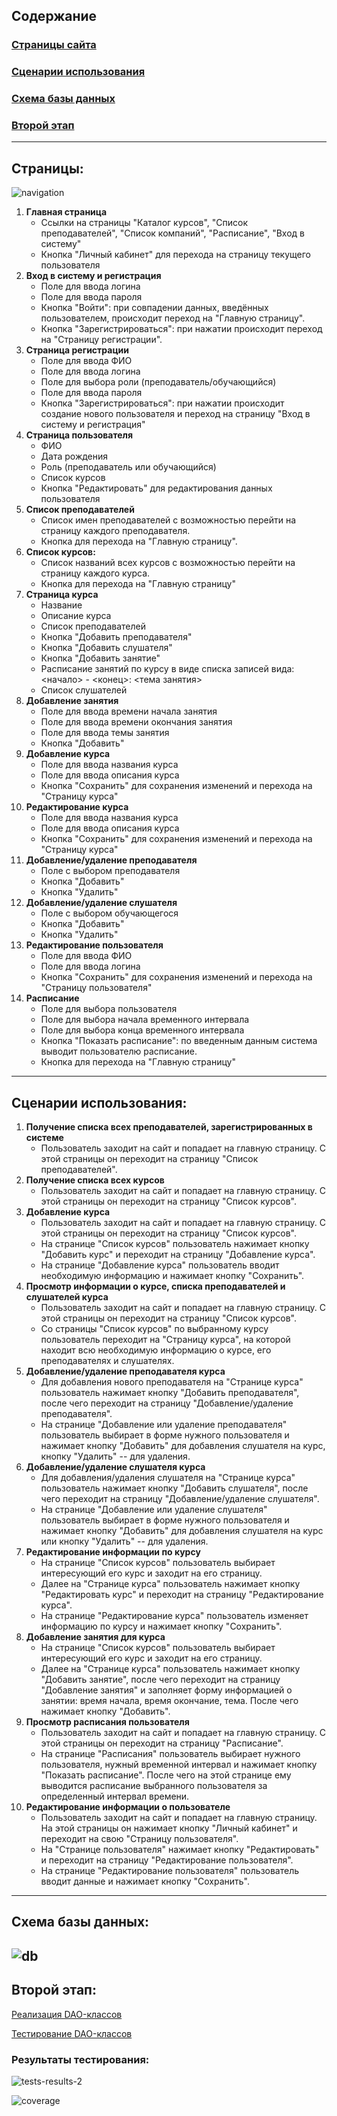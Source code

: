 ## Содержание
### [Страницы сайта](#страницы)
### [Сценарии использования](#сценарии-использования-1)
### [Схема базы данных](#схема-базы-данных-1)
### [Второй этап](#второй-этап-1)

---
## Страницы:
![navigation](images/navigation.png)
1. **Главная страница**
    * Ссылки на страницы "Каталог курсов", "Список преподавателей", "Список компаний", "Расписание", "Вход в систему"
    * Кнопка "Личный кабинет" для перехода на страницу текущего пользователя
2. **Вход в систему и регистрация**
    * Поле для ввода логина
    * Поле для ввода пароля
    * Кнопка "Войти": при совпадении данных, введённых пользователем, происходит переход на "Главную страницу".
    * Кнопка "Зарегистрироваться": при нажатии происходит переход на "Страницу регистрации".
3. **Страница регистрации**
    * Поле для ввода ФИО
    * Поле для ввода логина
    * Поле для выбора роли (преподаватель/обучающийся)
    * Поле для ввода пароля
    * Кнопка "Зарегистрироваться": при нажатии происходит создание нового пользователя и переход на страницу 
    "Вход в систему и регистрация"
4. **Страница пользователя**
    * ФИО
    * Дата рождения
    * Роль (преподаватель или обучающийся)
    * Список курсов
    * Кнопка "Редактировать" для редактирования данных пользователя
5. **Список преподавателей**
    * Список имен преподавателей с возможностью перейти на страницу каждого преподавателя.
    * Кнопка для перехода на "Главную страницу".
6. **Список курсов:**
    * Список названий всех курсов с возможностью перейти на страницу каждого курса.
    * Кнопка для перехода на "Главную страницу"
7. **Страница курса**
    * Название
    * Описание курса
    * Список преподавателей
    * Кнопка "Добавить преподавателя"
    * Кнопка "Добавить слушателя"
    * Кнопка "Добавить занятие"
    * Расписание занятий по курсу в виде списка записей вида:\
    <начало> - <конец>: <тема занятия>
    * Список слушателей
8. **Добавление занятия**
    * Поле для ввода времени начала занятия
    * Поле для ввода времени окончания занятия
    * Поле для ввода темы занятия
    * Кнопка "Добавить"
9. **Добавление курса**
    * Поле для ввода названия курса
    * Поле для ввода описания курса
    * Кнопка "Сохранить" для сохранения изменений и перехода на "Страницу курса"
10. **Редактирование курса**
     * Поле для ввода названия курса
     * Поле для ввода описания курса
     * Кнопка "Сохранить" для сохранения изменений и перехода на "Страницу курса"
11. **Добавление/удаление преподавателя**
    * Поле с выбором преподавателя
    * Кнопка "Добавить"
    * Кнопка "Удалить"
12. **Добавление/удаление слушателя**
    * Поле с выбором обучающегося
    * Кнопка "Добавить"
    * Кнопка "Удалить"
13. **Редактирование пользователя**
    * Поле для ввода ФИО
    * Поле для ввода логина
    * Кнопка "Сохранить" для сохранения изменений и перехода на "Страницу пользователя"
14. **Расписание**
    * Поле для выбора пользователя
    * Поле для выбора начала временного интервала
    * Поле для выбора конца временного интервала
    * Кнопка "Показать расписание": по введенным данным система выводит пользователю расписание.
    * Кнопка для перехода на "Главную страницу"
---
## Сценарии использования:
1. **Получение списка всех преподавателей, зарегистрированных в системе**
    * Пользователь заходит на сайт и попадает на главную страницу. С этой страницы он переходит на страницу
      "Список преподавателей".
2. **Получение списка всех курсов**
    * Пользователь заходит на сайт и попадает на главную страницу. С этой страницы он переходит на страницу
      "Список курсов".
3. **Добавление курса**
    * Пользователь заходит на сайт и попадает на главную страницу. С этой страницы он переходит на страницу
      "Список курсов".
    *  На странице "Список курсов" пользователь нажимает кнопку "Добавить курс" и переходит на страницу
       "Добавление курса".
    * На странице "Добавление курса" пользователь вводит необходимую информацию и нажимает кнопку "Сохранить".
4. **Просмотр информации о курсе, списка преподавателей и слушателей курса**
    * Пользователь заходит на сайт и попадает на главную страницу. С этой страницы он переходит на страницу
      "Список курсов".
    * Со страницы "Список курсов" по выбранному курсу пользователь переходит на "Страницу курса", на которой
      находит всю необходимую информацию о курсе, его преподавателях и слушателях.
5. **Добавление/удаление преподавателя курса**
    * Для добавления нового преподавателя на "Странице курса" пользователь нажимает кнопку
      "Добавить преподавателя", после чего переходит на страницу "Добавление/удаление преподавателя".
    * На странице "Добавление или удаление преподавателя" пользователь выбирает в форме нужного пользователя и
      нажимает кнопку "Добавить" для добавления слушателя на курс, кнопку "Удалить" -- для удаления.
6. **Добавление/удаление слушателя курса**
    * Для добавления/удаления слушателя на "Странице курса" пользователь нажимает кнопку
      "Добавить слушателя", после чего переходит на страницу "Добавление/удаление слушателя".
    * На странице "Добавление или удаление слушателя" пользователь выбирает в форме нужного пользователя и
      нажимает кнопку "Добавить" для добавления слушателя на курс или кнопку "Удалить" -- для удаления.
7. **Редактирование информации по курсу**
    * На странице "Список курсов" пользователь выбирает интересующий его курс и заходит на его страницу.
    * Далее на "Странице курса" пользователь нажимает кнопку "Редактировать курс" и переходит на страницу
      "Редактирование курса".
    * На странице "Редактирование курса" пользователь изменяет информацию по курсу и нажимает кнопку "Сохранить".
8. **Добавление занятия для курса**
    * На странице "Список курсов" пользователь выбирает интересующий его курс и заходит на его страницу.
    * Далее на "Странице курса" пользователь нажимает кнопку "Добавить занятие", после чего переходит на страницу
      "Добавление занятия" и заполняет форму информацией о занятии:
      время начала, время окончание, тема. После чего нажимает кнопку "Добавить".
9. **Просмотр расписания пользователя**
    * Пользователь заходит на сайт и попадает на главную страницу. С этой страницы он переходит на страницу
      "Расписание".
    * На странице "Расписания" пользователь выбирает нужного пользователя, нужный временной интервал и нажимает кнопку
      "Показать расписание". После чего на этой странице ему выводится расписание выбранного пользователя за
      определенный интервал времени.
10. **Редактирование информации о пользователе**
    * Пользователь заходит на сайт и попадает на главную страницу. На этой страницы он нажимает кнопку "Личный кабинет"
      и переходит на свою "Страницу пользователя".
    * На "Странице пользователя" нажимает кнопку "Редактировать" и переходит на страницу "Редактирование пользователя".
    * На странице "Редактирование пользователя" пользователь вводит данные и нажимает кнопку "Сохранить".
---
## Схема базы данных:
![db](images/db.png)
---
## Второй этап:
[Реализация DAO-классов](src/main/java/ru/webprac/DAO)

[Тестирование DAO-классов](src/test/java/ru/webprac/DAOTests.java)
### Результаты тестирования:
![tests-results-2](images/tests-result-stage2.png)

![coverage](images/coverage-stage2.png)
